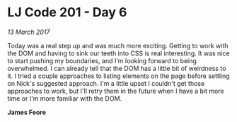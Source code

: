 # LJ Code 201 - Day 6
*13 March 2017*

Today was a real step up and was much more exciting. Getting to work with the DOM and having to sink our teeth into CSS is real interesting. It was nice to start pushing my boundaries, and I'm looking forward to being overwhelmed. I can already tell that the DOM has a little bit of weirdness to it. I tried a couple approaches to listing elements on the page before settling on Nick's suggested approach. I'm a little upset I couldn't get those approaches to work, but I'll retry them in the future when I have a bit more time or I'm more familiar with the DOM.

**James Feore**
